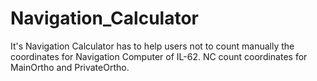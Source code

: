 # Navigation_Calculator
It's Navigation Calculator has to help users not to count manually the coordinates for Navigation Computer of IL-62.
NC count coordinates for MainOrtho and PrivateOrtho.
